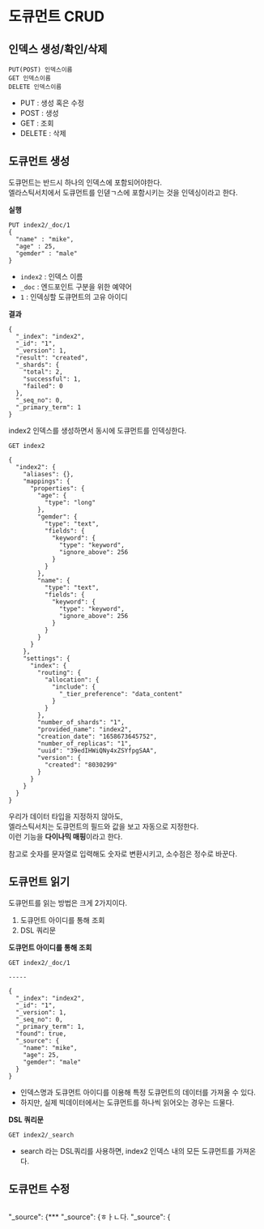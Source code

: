 # 도큐먼트 CRUD
## 인덱스 생성/확인/삭제

```
PUT(POST) 인덱스이름
GET 인덱스이름
DELETE 인덱스이름
```

* PUT : 생성 혹은 수정
* POST : 생성
* GET : 조회
* DELETE : 삭제

## 도큐먼트 생성

도큐먼트는 반드시 하나의 인덱스에 포함되어야한다.    
엘라스틱서치에서 도큐먼트를 인덷ㄱ스에 포함시키는 것을 인덱싱이라고 한다.  

**실행**
```
PUT index2/_doc/1
{
  "name" : "mike",
  "age" : 25,
  "gemder" : "male"
}
```  
* `index2` : 인덱스 이름
* `_doc` : 엔드포인트 구분을 위한 예약어
* `1` : 인덱싱할 도큐먼트의 고유 아이디    
  
**결과**
```
{
  "_index": "index2",
  "_id": "1",
  "_version": 1,
  "result": "created",
  "_shards": {
    "total": 2,
    "successful": 1,
    "failed": 0
  },
  "_seq_no": 0,
  "_primary_term": 1
}
```

index2 인덱스를 생성하면서 동시에 도큐먼트를 인덱싱한다.   

```
GET index2
```
```
{
  "index2": {
    "aliases": {},
    "mappings": {
      "properties": {
        "age": {
          "type": "long"
        },
        "gemder": {
          "type": "text",
          "fields": {
            "keyword": {
              "type": "keyword",
              "ignore_above": 256
            }
          }
        },
        "name": {
          "type": "text",
          "fields": {
            "keyword": {
              "type": "keyword",
              "ignore_above": 256
            }
          }
        }
      }
    },
    "settings": {
      "index": {
        "routing": {
          "allocation": {
            "include": {
              "_tier_preference": "data_content"
            }
          }
        },
        "number_of_shards": "1",
        "provided_name": "index2",
        "creation_date": "1658673645752",
        "number_of_replicas": "1",
        "uuid": "39edIHWiQNy4xZSYfpgSAA",
        "version": {
          "created": "8030299"
        }
      }
    }
  }
}
```
우리가 데이터 타입을 지정하지 않아도,   
엘라스틱서치는 도큐먼트의 필드와 값을 보고 자동으로 지정한다.   
이런 기능을 **다이나믹 매핑**이라고 한다. 

참고로 숫자를 문자열로 입력해도 숫자로 변환시키고, 소수점은 정수로 바꾼다.   

## 도큐먼트 읽기 

도큐먼트를 읽는 방법은 크게 2가지이다.  

1. 도큐먼트 아이디를 통해 조회
2. DSL 쿼리문 

**도큐먼트 아이디를 통해 조회**   
```
GET index2/_doc/1

-----

{
  "_index": "index2",
  "_id": "1",
  "_version": 1,
  "_seq_no": 0,
  "_primary_term": 1,
  "found": true,
  "_source": {
    "name": "mike",
    "age": 25,
    "gemder": "male"
  }
}
```
* 인덱스명과 도큐먼트 아이디를 이용해 특정 도큐먼트의 데이터를 가져올 수 있다.   
* 하지만, 실제 빅데이터에서는 도큐먼트를 하나씩 읽어오는 경우는 드물다.  

**DSL 쿼리문**
```
GET index2/_search
```
* search 라는 DSL쿼리를 사용하면, index2 인덱스 내의 모든 도큐먼트를 가져온다. 

## 도큐먼트 수정 

```
```




 "_source": {***
  "_source": {ㅎㅏㄴ다. 
  "_source": { 
  
  
